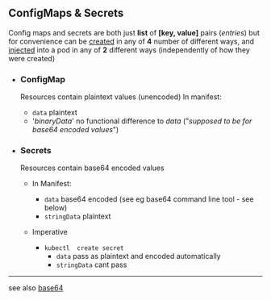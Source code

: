## ConfigMaps & Secrets

Config maps and secrets are both just **list** of **[key, value]** pairs (_entries_) but for convenience can be [created](configmap/cm_create.md) in any of **4** number of different ways, and [injected](configmap/cm_inject.md) into a pod in any of **2** different ways (independently of how they were created) 

- ###  ConfigMap
    Resources contain plaintext values (unencoded)
    In manifest:
    - `data`  plaintext
    - '_binaryData_'  no functional difference to  _data_ ("_supposed to be for base64 encoded values_")

- ### Secrets 
    Resources contain base64 encoded values
    - In Manifest:
        - `data`  base64 encoded  (see eg base64 command line tool - see below)
        - `stringData`  plaintext 

    - Imperative
        - `kubectl  create secret` 
            - `data`  pass as plaintext and encoded automatically
            - `stringData`  cant pass
    


---
see also [base64](../../../tool/base64.md)

